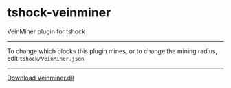 # tshock-veinminer
 VeinMiner plugin for tshock

***

To change which blocks this plugin mines, or to change the mining radius, edit `tshock/VeinMiner.json`

***

[Download Veinminer.dll](https://github.com/onusai/tshock-veinminer/raw/main/bin/Debug/net6.0/VeinMiner.dll)
